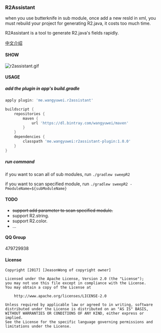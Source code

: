 ### R2Assistant

when you use butterknife in sub module, once add a new resId in xml, you must rebuild your project for generating R2.java, it costs too much time.

R2Assistant is a tool to generate R2.java's fields rapidly.

[中文介绍](http://www.wangyuwei.me/2017/12/02/%E4%B8%80%E4%B8%AA%E5%BF%AB%E9%80%9F%E7%94%9F%E6%88%90R2-java%E4%B8%ADfields%E7%9A%84%E6%8F%92%E4%BB%B6/)

#### SHOW

![r2assistant.gif](http://ojafgwnc4.bkt.clouddn.com/r2assistant.gif)

#### USAGE

##### add the plugin in app's build.gradle

```groovy
apply plugin: 'me.wangyuwei.r2assistant'

buildscript {
    repositories {
        maven {
            url 'https://dl.bintray.com/wangyuwei/maven'
        }
    }
    dependencies {
        classpath 'me.wangyuwei:r2assistant-plugin:1.0.0'
    }
}
```

##### run command

if you want to scan all of sub modules,
run `./gradlew sweepR2`

if you want to scan specified module,
run `./gradlew sweepR2 -PmoduleName=${subModuleName}`

#### TODO

- ~~support add parameter to scan specified module.~~
- support R2.string.
- support R2.color.
- ...


#### QQ Group

479729938

#### **License**

```license
Copyright [2017] [JeasonWong of copyright owner]

Licensed under the Apache License, Version 2.0 (the "License");
you may not use this file except in compliance with the License.
You may obtain a copy of the License at

    http://www.apache.org/licenses/LICENSE-2.0

Unless required by applicable law or agreed to in writing, software
distributed under the License is distributed on an "AS IS" BASIS,
WITHOUT WARRANTIES OR CONDITIONS OF ANY KIND, either express or implied.
See the License for the specific language governing permissions and
limitations under the License.
```

